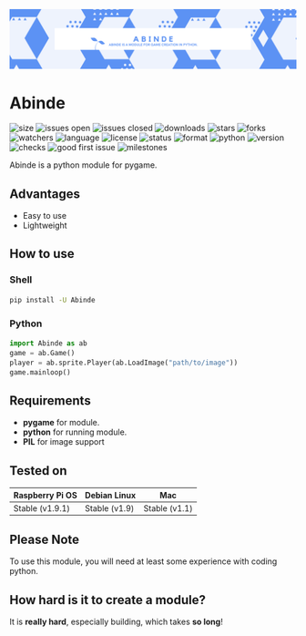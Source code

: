 ![](Abinde.png)
# Abinde

![size](https://img.shields.io/github/languages/code-size/Abinde-Game-Dev/Abinde)
![issues open](https://img.shields.io/github/issues/Abinde-Game-Dev/Abinde)
![issues closed](https://img.shields.io/github/issues-closed/Abinde-Game-Dev/Abinde)
![downloads](https://img.shields.io/pypi/dd/Abinde)
![stars](https://img.shields.io/github/stars/Abinde-Game-Dev/Abinde)
![forks](https://img.shields.io/github/forks/Abinde-Game-Dev/Abinde)
![watchers](https://img.shields.io/github/watchers/Abinde-Game-Dev/Abinde)
![language](https://img.shields.io/github/languages/top/Abinde-Game-Dev/Abinde)
![license](https://img.shields.io/github/license/Abinde-Game-Dev/Abinde)
![status](https://img.shields.io/pypi/status/Abinde)
![format](https://img.shields.io/pypi/format/Abinde)
![python](https://img.shields.io/pypi/pyversions/Abinde)
![version](https://img.shields.io/pypi/v/Abinde)
![checks](https://img.shields.io/github/checks-status/Abinde-Game-Dev/Abinde/main)
![good first issue](https://img.shields.io/github/labels/Abinde-Game-Dev/Abinde/good%20first%20issue?color=yellow)
![milestones](https://img.shields.io/github/milestones/all/Abinde-Game-Dev/Abinde)

Abinde is a python module for pygame.

## Advantages

- Easy to use
- Lightweight

## How to use

### Shell

```sh
pip install -U Abinde
```

### Python

```python
import Abinde as ab
game = ab.Game()
player = ab.sprite.Player(ab.LoadImage("path/to/image"))
game.mainloop()
```

## Requirements

- __pygame__ for module.
- __python__ for running module.
- __PIL__ for image support

## Tested on

| Raspberry Pi OS | Debian Linux    | Mac             |
|-----------------|-----------------|-----------------|
| Stable (v1.9.1) | Stable (v1.9)   | Stable (v1.1)   |

## Please Note

To use this module, you will need at least some experience with coding python.

## How hard is it to create a module?

It is __really hard__, especially building, which takes __so long__! 

